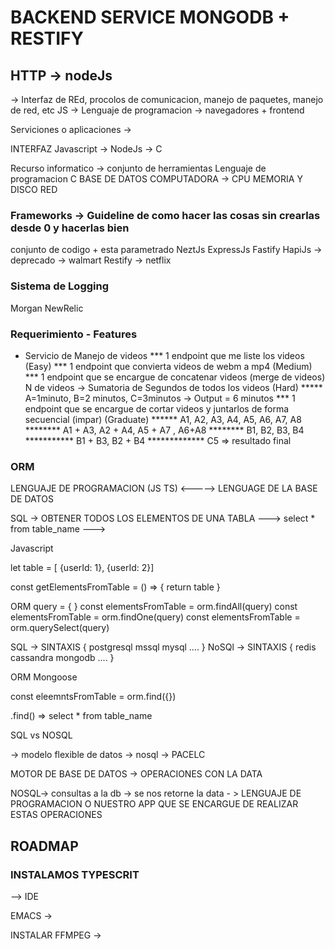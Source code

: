 # BACKEND SERVICE MONGODB + RESTIFY

## HTTP -> nodeJs
-> Interfaz de REd, procolos de comunicacion, manejo de paquetes, manejo de red, etc
JS -> Lenguaje de programacion -> navegadores + frontend

Serviciones o aplicaciones ->

INTERFAZ
Javascript -> NodeJs -> C

Recurso informatico -> conjunto de herramientas
Lenguaje de programacion C
BASE DE DATOS
COMPUTADORA -> CPU MEMORIA Y DISCO
RED

### Frameworks -> Guideline de como hacer las cosas sin crearlas desde 0 y hacerlas bien
conjunto de codigo + esta parametrado
NeztJs
ExpressJs
Fastify
HapiJs -> deprecado -> walmart
Restify -> netflix

### Sistema de Logging
Morgan
NewRelic

### Requerimiento - Features
* Servicio de Manejo de videos
*** 1 endpoint que me liste los videos (Easy)
*** 1 endpoint que convierta videos de webm a mp4 (Medium)
*** 1 endpoint que se encargue de concatenar videos (merge de videos) N de videos -> Sumatoria de Segundos de todos los videos (Hard)
***** A=1minuto, B=2 minutos, C=3minutos -> Output = 6 minutos
*** 1 endpoint que se encargue de cortar videos y juntarlos de forma secuencial (impar) (Graduate)
****** A1, A2, A3, A4, A5, A6, A7, A8
******** A1 + A3, A2 + A4, A5 + A7 , A6+A8
******** B1, B2, B3, B4
*********** B1 + B3, B2 + B4
************* C5 => resultado final



### ORM 

LENGUAJE DE PROGRAMACION (JS TS) <-----> LENGUAGE DE LA BASE DE DATOS


SQL -> OBTENER TODOS LOS ELEMENTOS DE UNA TABLA
---> select * from table_name
---> 

Javascript

let table = [ {userId: 1}, {userId: 2}]

const getElementsFromTable = () => {
    return table
}


ORM
query = {
}
const elementsFromTable = orm.findAll(query)
const elementsFromTable = orm.findOne(query)
const elementsFromTable = orm.querySelect(query)


SQL -> SINTAXIS
{
    postgresql
    mssql
    mysql
    ....
}
NoSQl -> SINTAXIS
{
    redis
    cassandra
    mongodb
    ....
}

ORM Mongoose

const eleemntsFromTable = orm.find({})


.find() =>  select * from table_name


SQL vs NOSQL


-> modelo flexible de datos
-> nosql -> PACELC


MOTOR DE BASE DE DATOS -> OPERACIONES CON LA DATA


NOSQL-> consultas a la db -> se nos retorne la data - > LENGUAJE DE PROGRAMACION O NUESTRO APP
QUE SE ENCARGUE DE REALIZAR ESTAS OPERACIONES





## ROADMAP
### INSTALAMOS TYPESCRIT





--> IDE 

EMACS ->



INSTALAR FFMPEG ->